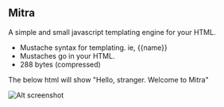 Mitra
---------------

A simple and small javascript templating engine for your HTML.

  - Mustache syntax for templating. ie, {{name}}
  - Mustaches go in your HTML.
  - 288 bytes (compressed)

The below html will show "Hello, stranger. Welcome to Mitra"

![Alt screenshot](http://imgur.com/IvEYuge.png)
